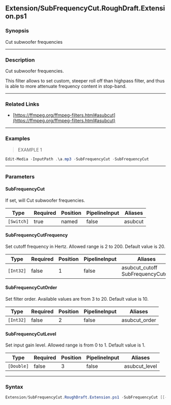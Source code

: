 Extension/SubFrequencyCut.RoughDraft.Extension.ps1
--------------------------------------------------




### Synopsis
Cut subwoofer frequencies



---


### Description

Cut subwoofer frequencies.

This filter allows to set custom, steeper roll off than highpass filter, and thus is able to more attenuate frequency content in stop-band.



---


### Related Links
* [https://ffmpeg.org/ffmpeg-filters.html#asubcut](https://ffmpeg.org/ffmpeg-filters.html#asubcut)





---


### Examples
> EXAMPLE 1

```PowerShell
Edit-Media -InputPath .\a.mp3 -SubFrequencyCut -SubFrequencyCut
```


---


### Parameters
#### **SubFrequencyCut**

If set, will Cut subwoofer frequencies.






|Type      |Required|Position|PipelineInput|Aliases|
|----------|--------|--------|-------------|-------|
|`[Switch]`|true    |named   |false        |asubcut|



#### **SubFrequencyCutFrequency**

Set cutoff frequency in Hertz. Allowed range is 2 to 200. Default value is 20.






|Type     |Required|Position|PipelineInput|Aliases                              |
|---------|--------|--------|-------------|-------------------------------------|
|`[Int32]`|false   |1       |false        |asubcut_cutoff<br/>SubFrequencyCutoff|



#### **SubFrequencyCutOrder**

Set filter order. Available values are from 3 to 20. Default value is 10.






|Type     |Required|Position|PipelineInput|Aliases      |
|---------|--------|--------|-------------|-------------|
|`[Int32]`|false   |2       |false        |asubcut_order|



#### **SubFrequencyCutLevel**

Set input gain level. Allowed range is from 0 to 1. Default value is 1.






|Type      |Required|Position|PipelineInput|Aliases      |
|----------|--------|--------|-------------|-------------|
|`[Double]`|false   |3       |false        |asubcut_level|





---


### Syntax
```PowerShell
Extension/SubFrequencyCut.RoughDraft.Extension.ps1 -SubFrequencyCut [[-SubFrequencyCutFrequency] <Int32>] [[-SubFrequencyCutOrder] <Int32>] [[-SubFrequencyCutLevel] <Double>] [<CommonParameters>]
```
